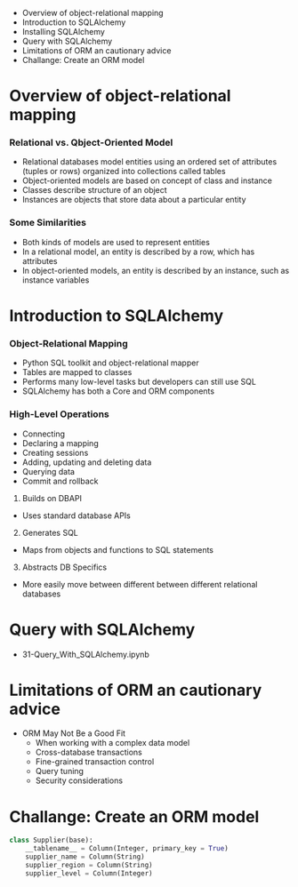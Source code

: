 - Overview of object-relational mapping
- Introduction to SQLAlchemy
- Installing SQLAlchemy
- Query with SQLAlchemy
- Limitations of ORM an cautionary advice
- Challange: Create an ORM model

# Overview of object-relational mapping

### Relational vs. Qbject-Oriented Model

- Relational databases model entities using an ordered set of attributes (tuples or rows) organized into collections called tables
- Object-oriented models are based on concept of class and instance
- Classes describe structure of an object
- Instances are objects that store data about a particular entity

### Some Similarities

- Both kinds of models are used to represent entities
- In a relational model, an entity is described by a row, which has attributes
- In object-oriented models, an entity is described by an instance, such as instance variables

# Introduction to SQLAlchemy

### Object-Relational Mapping

- Python SQL toolkit and object-relational mapper
- Tables are mapped to classes
- Performs many low-level tasks but developers can still use SQL
- SQLAlchemy has both a Core and ORM components

### High-Level Operations

- Connecting
- Declaring a mapping
- Creating sessions
- Adding, updating and deleting data
- Querying data
- Commit and rollback

1. Builds on DBAPI

- Uses standard database APIs

2. Generates SQL

- Maps from objects and functions to SQL statements

3. Abstracts DB Specifics

- More easily move between different between different relational databases

# Query with SQLAlchemy

- 31-Query_With_SQLAlchemy.ipynb

# Limitations of ORM an cautionary advice

- ORM May Not Be a Good Fit
  - When working with a complex data model
  - Cross-database transactions
  - Fine-grained transaction control
  - Query tuning
  - Security considerations

# Challange: Create an ORM model

```python
class Supplier(base):
    __tablename__ = Column(Integer, primary_key = True)
    supplier_name = Column(String)
    supplier_region = Column(String)
    supplier_level = Column(Integer)
```
